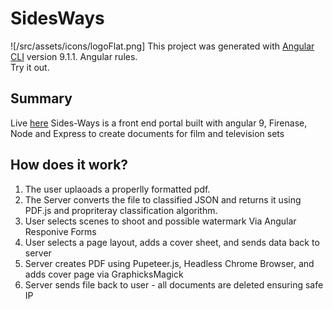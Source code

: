 # SidesWays
![/src/assets/icons/logoFlat.png]
This project was generated with [Angular CLI](https://github.com/angular/angular-cli) version 9.1.1.
Angular rules.  
Try it out.


## Summary  
Live [here](https://scriptthing.firebaseapp.com)
Sides-Ways is a front end portal built with angular 9, Firenase, Node and Express to create documents for film and television sets



## How does it work?
<ol>
  <li> The user uplaoads a properlly formatted pdf. </li>
  <li> The Server converts the file to classified JSON and returns it using PDF.js and propriteray classification algorithm. </li>
  <li> User selects scenes to shoot and possible watermark Via Angular Responive Forms </li>
  <li> User selects a page layout, adds a cover sheet, and sends data back to server </li>
  <li> Server creates PDF using Pupeteer.js, Headless Chrome Browser, and adds cover page via GraphicksMagick </li>
  <li> Server sends file back to user - all documents are deleted ensuring safe IP </li>
</ol>

